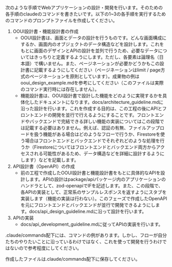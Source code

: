 次のような手順でWebアプリケーションの設計・開発を行います。そのための各手順のclaudeのコマンドを書きたいです。以下の1~3の各手順を実行するためのコマンドのプロンプトファイルを作成してください。

1. OOUI設計書・機能設計書の作成
    * OOUI設計書は、画面とデータの設計を行うものです。どんな画面構成にするか、画面内のオブジェクトのデータ構造などを設計します。これをもとに画面のデザインとAPIの設計を並列で行うため、必要なデータについてはきっちりと定義するようにします。ただし、各要素は論理名（日本語）で構いません。また、ページネーションが必要かどうかもこの設計書に記載するようにしてください（ページネーションはlimit / page方式のページネーションを原則としています）。成果物の例はooui_design_example.mdを参考にしてください（このファイルは実際のコマンド実行時には存在しません）。
    * 機能設計書は、OOUI設計書で設計した機能をどのように実現するかを具体化したドキュメントになります。docs/architecture_guideline.mdに沿った設計を行います。これを作成する目的は、この工程の後にAPIとフロントエンドの開発を並行で行えるようにすることです。フロントエンドやバックエンドで完結できる詳しい機能の実装についてはこの段階では記載する必要はありません。例えば、認証の有無、ファイルアップロードを扱う機能がある場合はどのようなフローで行うか、Firestoreを使う場合はフロントエンドとバックエンドでそれぞれどのような処理を行うか（Firestoreについてはフロントエンドとバックエンド両方からアクセスされる可能性があるため、データ構造などを詳細に設計するようにします）などを記載します。
2. API設計書（OpenAPI）の作成
    * 前の工程で作成したOOUI設計書と機能設計書をもとに具体的なAPIを設計します。APIの設計はpackage/apiパッケージ内のアプリケーションのハンドラとして、zod-openapiでIFを記述します。また、この段階で、各APIの実装として、正常系のサンプルレスポンスを返すようにスタブを実装します（機能の実装は行わない）。このフェーズで作成したOpenAPIを元にフロントエンドとバックエンドが並行で開発できるようにします。docs/api_design_guideline.mdに沿って設計を行います。
3. APIの実装
    * docs/api_development_guideline.mdに従ってAPIの実装を行います。

.claude/commands配下には、コマンドの例があります。しかし、フローが自分たちのやりたいことに沿っているわけではなく、これを使って開発を行うわけではないので参考程度にしてください。

作成したファイルは.claude/commands配下に保存してください。
